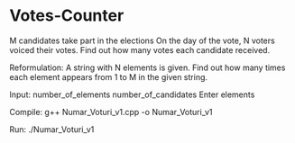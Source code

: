 # Votes-Counter
M candidates take part in the elections
On the day of the vote, N voters voiced their votes.
Find out how many votes each candidate received.

Reformulation: A string with N elements is given. Find out how many times each element appears from 1 to M in the given string.

Input: number_of_elements number_of_candidates Enter elements

Compile: g++ Numar_Voturi_v1.cpp -o Numar_Voturi_v1

Run: ./Numar_Voturi_v1
